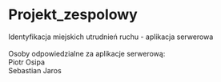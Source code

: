 # Projekt_zespolowy
Identyfikacja miejskich utrudnień ruchu - aplikacja serwerowa<br><br>
Osoby odpowiedzialne za aplikacje serwerową:<br>
Piotr Osipa<br>
Sebastian Jaros<br>
